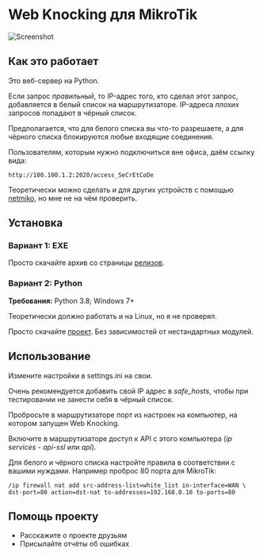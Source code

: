 # Web Knocking для MikroTik
![Screenshot](https://user-images.githubusercontent.com/43970835/79136043-63845b00-7dc1-11ea-9e30-6d4e011c2bc3.png)

## Как это работает
Это веб-сервер на Python.

Если запрос *правильный*, то IP-адрес того, кто сделал этот запрос, добавляется в белый список на маршрутизаторе. IP-адреса *плохих* запросов попадают в чёрный список.

Предполагается, что для белого списка вы что-то разрешаете, а для чёрного списка блокируются любые входящие соединения.

Пользователям, которым нужно подключиться вне офиса, даём ссылку вида:

	http://100.100.1.2:2020/access_SeCrEtCoDe

Теоретически можно сделать и для других устройств с помощью [netmiko](https://github.com/ktbyers/netmiko), но мне не на чём проверить.

## Установка
### Вариант 1: EXE
Просто скачайте архив со страницы [релизов](https://github.com/vikilpet/Web-Knocking/releases).

### Вариант 2: Python
**Требования:** Python 3.8; Windows 7+

Теоретически должно работать и на Linux, но я не проверял.

Просто скачайте [проект](https://github.com/vikilpet/Web-Knocking/releases). Без зависимостей от нестандартных модулей.

## Использование
Измените настройки в settings.ini на свои.

Очень рекомендуется добавить свой IP адрес в *safe_hosts*, чтобы при тестировании не занести себя в чёрный список.

Пробросьте в маршрутизаторе порт из настроек на компьютер, на котором запущен Web Knocking.

Включите в маршрутизаторе доступ к API с этого компьютера (*ip services - api-ssl* или *api*).

Для белого и чёрного списка настройте правила в соответствии с вашими нуждами. Например проброс 80 порта для MikroTik:

	/ip firewall nat add src-address-list=white_list in-interface=WAN \
	dst-port=80 action=dst-nat to-addresses=192.168.0.10 to-ports=80

## Помощь проекту
- Расскажите о проекте друзьям
- Присылайте отчёты об ошибках

